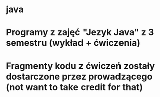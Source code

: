 # java

# Programy z zajęć "Jezyk Java" z 3 semestru (wykład + ćwiczenia)
# Fragmenty kodu z ćwiczeń zostały dostarczone przez prowadzącego (not want to take credit for that)
